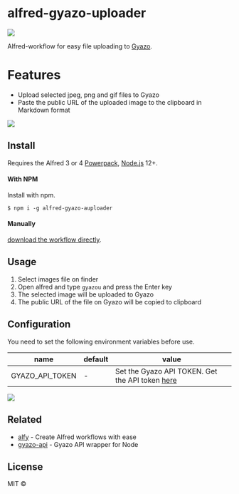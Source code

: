 # alfred-gyazo-uploader

![](https://i.gyazo.com/4ce3e6ee776197bb1269b63fb1943ca7.png)

Alfred-workflow for easy file uploading to [Gyazo](https://gyazo.com).

# Features

- Upload selected jpeg, png and gif files to Gyazo
- Paste the public URL of the uploaded image to the clipboard in Markdown format

![](https://i.gyazo.com/e4cf93b2f2b5ca0b430f62446d0efce0.gif)

## Install
Requires the Alfred 3 or 4 [Powerpack](https://www.alfredapp.com/powerpack/), [Node.js](https://nodejs.org) 12+.

#### With NPM
Install with npm.

```
$ npm i -g alfred-gyazo-auploader
```

#### Manually
[download the workflow directly](https://github.com/kawamataryo/alfred-gyazo-uploader/releases).

## Usage

1. Select images file on finder
2. Open alfred and type `gyazou` and press the Enter key
3. The selected image will be uploaded to Gyazo
4. The public URL of the file on Gyazo will be copied to clipboard

## Configuration
You need to set the following environment variables before use.

|name|default|value|
|---|---|---|
|GYAZO_API_TOKEN | - | Set the Gyazo API TOKEN. Get the API token [here](https://gyazo.com/api?lang=en) |

![](https://i.gyazo.com/bfd53087ad1706d422a5644d2c3d04b5.png)

## Related

- [alfy](https://github.com/sindresorhus/alfy) - Create Alfred workflows with ease
- [gyazo-api](https://www.npmjs.com/package/gyazo-api) - Gyazo API wrapper for Node

## License

MIT ©
